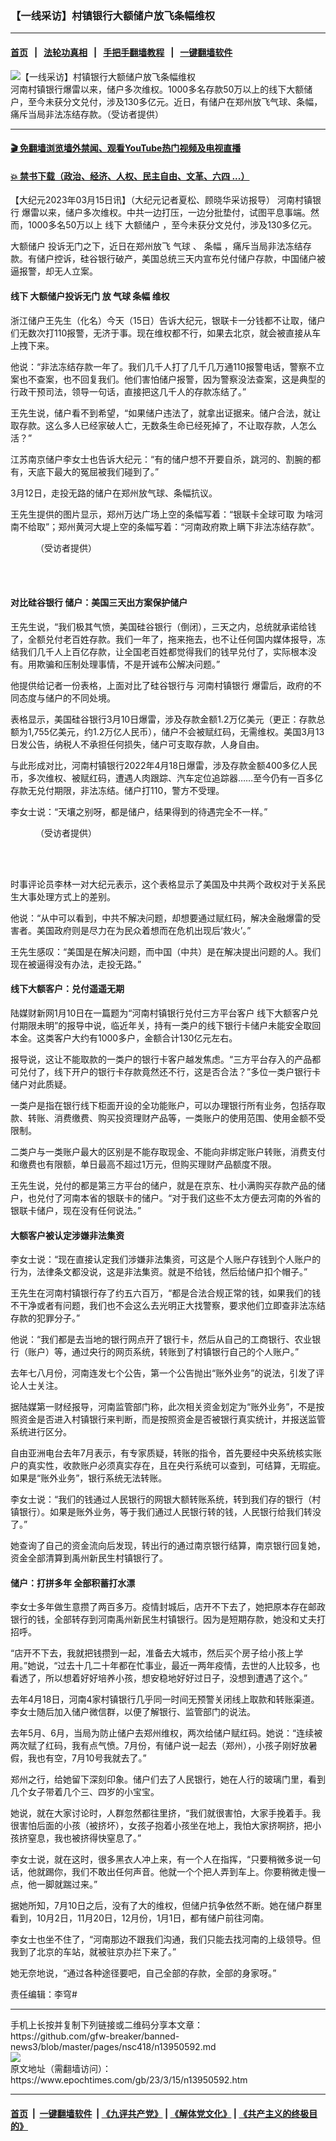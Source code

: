 ### 【一线采访】村镇银行大额储户放飞条幅维权
------------------------

#### [首页](https://github.com/gfw-breaker/banned-news3/blob/master/README.md) &nbsp;&nbsp;|&nbsp;&nbsp; [法轮功真相](https://github.com/begood0513/basic/blob/master/README.md)  &nbsp;&nbsp;|&nbsp;&nbsp; [手把手翻墙教程](https://github.com/gfw-breaker/guides/wiki)  &nbsp;&nbsp;|&nbsp;&nbsp; [一键翻墙软件](https://github.com/gfw-breaker/nogfw/blob/master/README.md)  



<div><img alt="【一线采访】村镇银行大额储户放飞条幅维权" class="attachment-djy_600_400 size-djy_600_400 wp-post-image" src="https://i.epochtimes.com/assets/uploads/2023/03/id13951091-0d9f38400469512548408e8c-600x400.jpg"/>
<div class="caption">
 河南村镇银行爆雷以来，储户多次维权。1000多名存款50万以上的线下大额储户，至今未获分文兑付，涉及130多亿元。近日，有储户在郑州放飞气球、条幅，痛斥当局非法冻结存款。（受访者提供）
</div></div><hr/>

#### [ 🎬  免翻墙浏览墙外禁闻、观看YouTube热门视频及电视直播](https://github.com/gfw-breaker/HelloWorld)

#### [ 💥  禁书下载（政治、经济、人权、民主自由、文革、六四 ...）](https://github.com/gfw-breaker/books/blob/master/README.md)

<div><p>
 【大纪元2023年03月15日讯】（大纪元记者夏松、顾晓华采访报导）
 <ok href="https://www.epochtimes.com/gb/tag/%E6%B2%B3%E5%8D%97%E6%9D%91%E9%95%87%E9%93%B6%E8%A1%8C.html">
  河南村镇银行
 </ok>
 爆雷以来，储户多次维权。中共一边打压，一边分批垫付，试图平息事端。然而，1000多名50万以上
 <ok href="https://www.epochtimes.com/gb/tag/%E7%BA%BF%E4%B8%8B.html">
  线下
 </ok>
 <ok href="https://www.epochtimes.com/gb/tag/%E5%A4%A7%E9%A2%9D%E5%82%A8%E6%88%B7.html">
  大额储户
 </ok>
 ，至今未获分文兑付，涉及130多亿元。
</p>
<p>
 <ok href="https://www.epochtimes.com/gb/tag/%E5%A4%A7%E9%A2%9D%E5%82%A8%E6%88%B7.html">
  大额储户
 </ok>
 投诉无门之下，近日在郑州放飞
 <ok href="https://www.epochtimes.com/gb/tag/%E6%B0%94%E7%90%83.html">
  气球
 </ok>
 、
 <ok href="https://www.epochtimes.com/gb/tag/%E6%9D%A1%E5%B9%85.html">
  条幅
 </ok>
 ，痛斥当局非法冻结存款。有储户控诉，硅谷银行破产，美国总统三天内宣布兑付储户存款，中国储户被逼报警，却无人立案。
</p>
<h4>
 <ok href="https://www.epochtimes.com/gb/tag/%E7%BA%BF%E4%B8%8B.html">
  线下
 </ok>
 大额储户投诉无门 放
 <ok href="https://www.epochtimes.com/gb/tag/%E6%B0%94%E7%90%83.html">
  气球
 </ok>
 <ok href="https://www.epochtimes.com/gb/tag/%E6%9D%A1%E5%B9%85.html">
  条幅
 </ok>
 维权
</h4>
<p>
 浙江储户王先生（化名）今天（15日）告诉大纪元，银联卡一分钱都不让取，储户们无数次打110报警，无济于事。现在维权都不行，如果去北京，就会被直接从车上拽下来。
</p>
<p>
 他说：“非法冻结存款一年了。我们几千人打了几千几万通110报警电话，警察不立案也不查案，也不回复我们。他们害怕储户报警，因为警察没法查案，这是典型的行政干预司法，领导一句话，直接把这几千人的存款冻结了。”
</p>
<p>
 王先生说，储户看不到希望，“如果储户违法了，就拿出证据来。储户合法，就让取存款。这么多人已经家破人亡，无数条生命已经死掉了，不让取存款，人怎么活？”
</p>
<p>
 江苏南京储户李女士也告诉大纪元：“有的储户想不开要自杀，跳河的、割腕的都有，天底下最大的冤屈被我们碰到了。”
</p>
<p>
 3月12日，走投无路的储户在郑州放气球、条幅抗议。
</p>
<p>
 王先生提供的图片显示，郑州万达广场上空的条幅写着：“银联卡全球可取 为啥河南不给取”；郑州黄河大堤上空的条幅写着：“河南政府欺上瞒下非法冻结存款”。
</p>
<figure aria-describedby="caption-attachment-13950971" class="wp-caption aligncenter" id="attachment_13950971" style="width: 600px">
 <ok href="https://i.epochtimes.com/assets/uploads/2023/03/id13950971-0d9f38400469512548408e8c.jpg" target="_blank">
  <img alt="" class="size-full wp-image-13950971" src="https://i.epochtimes.com/assets/uploads/2023/03/id13950971-0d9f38400469512548408e8c.jpg"/>
 </ok>
 <br/><figcaption class="wp-caption-text" id="caption-attachment-13950971">
  （受访者提供）
 </figcaption><br/>
</figure><br/>
<h4>
 对比硅谷银行 储户：美国三天出方案保护储户
</h4>
<p>
 王先生说，“我们极其气愤，美国硅谷银行（倒闭），三天之内，总统就承诺给钱了，全额兑付老百姓存款。我们一年了，拖来拖去，也不让任何国内媒体报导，冻结我们几千人上百亿存款，让全国老百姓都觉得我们的钱早兑付了，实际根本没有。用欺骗和压制处理事情，不是开诚布公解决问题。”
</p>
<p>
 他提供给记者一份表格，上面对比了硅谷银行与
 <ok href="https://www.epochtimes.com/gb/tag/%E6%B2%B3%E5%8D%97%E6%9D%91%E9%95%87%E9%93%B6%E8%A1%8C.html">
  河南村镇银行
 </ok>
 爆雷后，政府的不同态度与储户的不同处境。
</p>
<p>
 表格显示，美国硅谷银行3月10日爆雷，涉及存款金额1.2万亿美元（更正：存款总额为1,755亿美元，约1.2万亿人民币），储户不会被赋红码，无需维权。美国3月13日发公告，纳税人不承担任何损失，储户可支取存款，人身自由。
</p>
<p>
 与此形成对比，河南村镇银行2022年4月18日爆雷，涉及存款金额400多亿人民币，多次维权、被赋红码，遭遇人肉跟踪、汽车定位追踪器……至今仍有一百多亿存款无兑付期限，非法冻结。储户打110，警方不受理。
</p>
<p>
 李女士说：“天壤之别呀，都是储户，结果得到的待遇完全不一样。”
</p>
<figure aria-describedby="caption-attachment-13950965" class="wp-caption aligncenter" id="attachment_13950965" style="width: 600px">
 <ok href="https://i.epochtimes.com/assets/uploads/2023/03/id13950965-94830133f5568a642f780a05.jpg" target="_blank">
  <img alt="" class="size-full wp-image-13950965" src="https://i.epochtimes.com/assets/uploads/2023/03/id13950965-94830133f5568a642f780a05.jpg"/>
 </ok>
 <br/><figcaption class="wp-caption-text" id="caption-attachment-13950965">
  （受访者提供）
 </figcaption><br/>
</figure><br/>
<p>
 时事评论员李林一对大纪元表示，这个表格显示了美国及中共两个政权对于关系民生大事处理方式上的差别。
</p>
<p>
 他说：“从中可以看到，中共不解决问题，却想要通过赋红码，解决金融爆雷的受害者。美国政府则是尽力在为民众着想而在危机出现后‘救火’。”
</p>
<p>
 王先生感叹：“美国是在解决问题，而中国（中共）是在解决提出问题的人。我们现在被逼得没有办法，走投无路。”
</p>
<h4>
 线下大额客户：兑付遥遥无期
</h4>
<p>
 陆媒财新网1月10日在一篇题为“河南村镇银行兑付三方平台客户 线下大额客户兑付期限未明”的报导中说，临近年关，持有一类户的线下银行卡储户未能安全取回本金。这类客户大约有1000多户，金额合计130亿元左右。
</p>
<p>
 报导说，这让不能取款的一类户的银行卡客户越发焦虑。“三方平台存入的产品都可兑付了，线下开户的银行卡存款竟然还不行，这是否合法？”多位一类户银行卡储户对此质疑。
</p>
<p>
 一类户是指在银行线下柜面开设的全功能账户，可以办理银行所有业务，包括存取款、转账、消费缴费、购买投资理财产品等，一类账户的使用范围、使用金额不受限制。
</p>
<p data-pid="O8qeylrz">
 二类户与一类账户最大的区别是不能存取现金、不能向非绑定账户转账，消费支付和缴费也有限额，单日最高不超过1万元，但购买理财产品额度不限。
</p>
<p>
 王先生说，兑付的都是第三方平台的储户，就是在京东、杜小满购买存款产品的储户，也兑付了河南本省的银联卡的储户。“对于我们这些不太方便去河南的外省的银联卡储户，现在没有任何说法。”
</p>
<h4>
 大额客户被认定涉嫌非法集资
</h4>
<p>
 李女士说：“现在直接认定我们涉嫌非法集资，可这是个人账户存钱到个人账户的行为，法律条文都没说，这是非法集资。就是不给钱，然后给储户扣个帽子。”
</p>
<p>
 王先生在河南村镇银行存了约五六百万，“都是合法合规正常的钱，如果我们的钱不干净或者有问题，我们也不会这么去光明正大找警察，要求他们立即查非法冻结存款的犯罪分子。”
</p>
<p>
 他说：“我们都是去当地的银行网点开了银行卡，然后从自己的工商银行、农业银行（账户）等，通过央行的网页系统，转账到了村镇银行自己的个人账户。”
</p>
<p>
 去年七八月份，河南连发七个公告，第一个公告抛出“账外业务”的说法，引发了评论人士关注。
</p>
<p>
 据陆媒第一财经报导，河南监管部门称，此次相关资金划定为“账外业务”，不是按照资金是否进入村镇银行来判断，而是按照资金是否被银行真实统计，并报送监管系统进行区分。
</p>
<p>
 自由亚洲电台去年7月表示，有专家质疑，转账的指令，首先要经中央系统核实账户的真实性，收款账户必须真实存在，且在央行系统可以查到，可结算，无瑕疵。如果是“账外业务”，银行系统无法转账。
</p>
<p>
 李女士说：“我们的钱通过人民银行的网银大额转账系统，转到我们存的银行（村镇银行）。如果是账外业务，等于我们通过人民银行转的钱，人民银行给我们转没了。”
</p>
<p>
 她查询了自己的资金流向后发现，转出行的通过南京银行结算，南京银行回复她，资金全部清算到禹州新民生村镇银行了。
</p>
<h4>
 储户：打拼多年 全部积蓄打水漂
</h4>
<p>
 李女士多年做生意攒了两百多万。疫情封城后，店开不下去了，她把原本存在邮政银行的钱，全部转存到河南禹州新民生村镇银行。因为是短期存款，她没和丈夫打招呼。
</p>
<p>
 “店开不下去，我就把钱攒到一起，准备去大城市，然后买个房子给小孩上学用。”她说，“过去十几二十年都在忙事业，最近一两年疫情，去世的人比较多，也看透了，所以想着好好培养小孩，想安稳地好好过日子，没想到遭遇了这个。”
</p>
<p>
 去年4月18日，河南4家村镇银行几乎同一时间无预警关闭线上取款和转账渠道。李女士随后加入储户微信群，以便了解银行、监管部门的说法。
</p>
<p>
 去年5月、6月，当局为防止储户去郑州维权，两次给储户赋红码。她说：“连续被两次赋了红码，我有点气愤。7月份，有储户说一起去（郑州），小孩子刚好放暑假，我也有空，7月10号我就去了。”
</p>
<p>
 郑州之行，给她留下深刻印象。储户们去了人民银行，她在人行的玻璃门里，看到几个女子带着几个三、四岁的小宝宝。
</p>
<p>
 她说，就在大家讨论时，人群忽然都往里挤，“我们就很害怕，大家手挽着手。我很害怕后面的小孩（被挤坏），女孩子抱着小孩坐在地上，我怕大家挤啊挤，把小孩挤窒息，我也被挤得快窒息了。”
</p>
<p>
 李女士说，就在这时，很多黑衣人冲上来，有一个人在指挥，“只要稍微多说一句话，他就踢你，我们不敢出任何声音。他就一个个把人弄到车上。你要稍微走慢一点，他一脚就踹过来。”
</p>
<p>
 据她所知，7月10日之后，没有了大的维权，但储户抗争依然不断。她在储户群里看到，10月2日，11月20日，12月份，1月1日，都有储户前往河南。
</p>
<p>
 李女士也坐不住了，“河南那边不跟我们沟通，我们只能去找河南的上级领导。但我到了北京的车站，就被驻京办拦下来了。”
</p>
<p>
 她无奈地说，“通过各种途径要吧，自己全部的存款，全部的身家呀。”
</p>
<p>
 责任编辑：李穹#
</p>
</div>
<hr/>
手机上长按并复制下列链接或二维码分享本文章：<br/>
https://github.com/gfw-breaker/banned-news3/blob/master/pages/nsc418/n13950592.md <br/>
<a href='https://github.com/gfw-breaker/banned-news3/blob/master/pages/nsc418/n13950592.md'><img src='https://github.com/gfw-breaker/banned-news3/blob/master/pages/nsc418/n13950592.md.png'/></a> <br/>
原文地址（需翻墙访问）：https://www.epochtimes.com/gb/23/3/15/n13950592.htm


------------------------
#### [首页](https://github.com/gfw-breaker/banned-news3/blob/master/README.md) &nbsp;|&nbsp; [一键翻墙软件](https://github.com/gfw-breaker/nogfw/blob/master/README.md) &nbsp;| [《九评共产党》](https://github.com/gfw-breaker/9ping.md/blob/master/README.md#九评之一评共产党是什么) | [《解体党文化》](https://github.com/gfw-breaker/jtdwh.md/blob/master/README.md) | [《共产主义的终极目的》](https://github.com/gfw-breaker/gczydzjmd.md/blob/master/README.md)


<img src='http://gfw-breaker.win/banned-news3/pages/nsc418/n13950592.md' width='0px' height='0px'/>